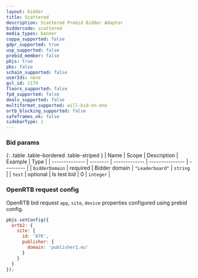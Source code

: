 ```yaml
---
layout: bidder
title: Scattered
description: Scattered Prebid Bidder Adaptor
biddercode: scattered
media_types: banner
coppa_supported: false
gdpr_supported: true
usp_supported: false
prebid_member: false
pbjs: true
pbs: false
schain_supported: false
userIds: none
gvl_id: 1179
floors_supported: false
fpd_supported: false
deals_supported: false
multiformat_supported: will-bid-on-one
ortb_blocking_supported: false
safeframes_ok: false
sidebarType: 1
---
```


### Bid params

{: .table .table-bordered .table-striped }
| Name           | Scope    | Description   | Example         | Type      |
| -------------- | -------- | ------------- | --------------- | --------- |
| `bidderDomain` | required | Bidder domain | `"Leaderboard"` | `string`  |
| `test`         | optional | Is test bid   | 0               | `integer` |

### OpenRTB request config

OpenRTB bid request `app`, `site`, `device` properties configured using prebid config.

``` javascript
pbjs.setConfig({
  ortb2: {
    site: {
      id: '876',
      publisher: {
        domain: 'publisher1.eu'
      }
    }
  }
});
```
